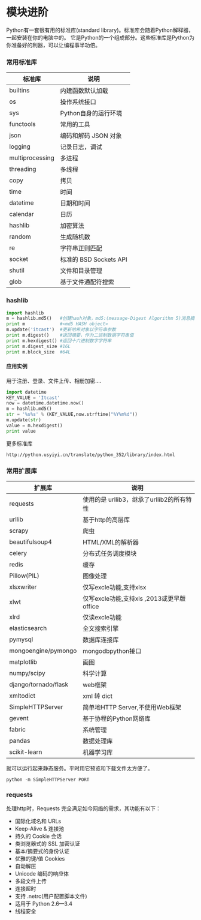 # 模块进阶
Python有一套很有用的标准库(standard library)。标准库会随着Python解释器，一起安装在你的电脑中的。
它是Python的一个组成部分。这些标准库是Python为你准备好的利器，可以让编程事半功倍。

### 常用标准库

|     标准库      |          说明          |
|-----------------|------------------------|
| builtins        | 内建函数默认加载       |
| os              | 操作系统接口           |
| sys             | Python自身的运行环境   |
| functools       | 常用的工具             |
| json            | 编码和解码 JSON 对象   |
| logging         | 记录日志，调试         |
| multiprocessing | 多进程                 |
| threading       | 多线程                 |
| copy            | 拷贝                   |
| time            | 时间                   |
| datetime        | 日期和时间             |
| calendar        | 日历                   |
| hashlib         | 加密算法               |
| random          | 生成随机数             |
| re              | 字符串正则匹配         |
| socket          | 标准的 BSD Sockets API |
| shutil          | 文件和目录管理         |
| glob            | 基于文件通配符搜索     |


### hashlib

```python
import hashlib
m = hashlib.md5()   #创建hash对象，md5:(message-Digest Algorithm 5)消息摘要算法,得出一个128位的密文
print m             #<md5 HASH object>
m.update('itcast')  #更新哈希对象以字符串参数
print m.digest()    #返回摘要，作为二进制数据字符串值
print m.hexdigest() #返回十六进制数字字符串
print m.digest_size #16L
print m.block_size  #64L
```


#### 应用实例

用于注册、登录、文件上传、相册加密....

```python
import datetime
KEY_VALUE = 'Itcast'
now = datetime.datetime.now()
m = hashlib.md5()
str = '%s%s' % (KEY_VALUE,now.strftime("%Y%m%d"))
m.update(str)
value = m.hexdigest()
print value 
```

更多标准库

    http://python.usyiyi.cn/translate/python_352/library/index.html

### 常用扩展库
|        扩展库        |                    说明                   |
|----------------------|-------------------------------------------|
| requests             | 使用的是 urllib3，继承了urllib2的所有特性 |
| urllib               | 基于http的高层库                          |
| scrapy               | 爬虫                                      |
| beautifulsoup4       | HTML/XML的解析器                          |
| celery               | 分布式任务调度模块                        |
| redis                | 缓存                                      |
| Pillow(PIL)          | 图像处理                                  |
| xlsxwriter           | 仅写excle功能,支持xlsx                    |
| xlwt                 | 仅写excle功能,支持xls ,2013或更早版office |
| xlrd                 | 仅读excle功能                             |
| elasticsearch        | 全文搜索引擎                              |
| pymysql              | 数据库连接库                              |
| mongoengine/pymongo  | mongodbpython接口                         |
| matplotlib           | 画图                                      |
| numpy/scipy          | 科学计算                                  |
| django/tornado/flask | web框架                                   |
| xmltodict            | xml 转 dict                               |
| SimpleHTTPServer     | 简单地HTTP Server,不使用Web框架           |
| gevent               | 基于协程的Python网络库                    |
| fabric               | 系统管理                                  |
| pandas               | 数据处理库                                |
| scikit-learn         | 机器学习库                                |


就可以运行起来静态服务。平时用它预览和下载文件太方便了。

    python -m SimpleHTTPServer PORT

### requests

处理http时，Requests 完全满足如今网络的需求，其功能有以下：

+ 国际化域名和 URLs
+ Keep-Alive & 连接池
+ 持久的 Cookie 会话
+ 类浏览器式的 SSL 加密认证
+ 基本/摘要式的身份认证
+ 优雅的键/值 Cookies
+ 自动解压
+ Unicode 编码的响应体
+ 多段文件上传
+ 连接超时
+ 支持 .netrc(用户配置脚本文件)
+ 适用于 Python 2.6—3.4
+ 线程安全

